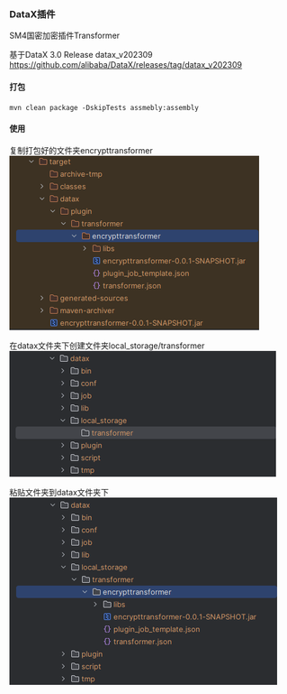 ### DataX插件

SM4国密加密插件Transformer

基于DataX 3.0 Release datax_v202309 https://github.com/alibaba/DataX/releases/tag/datax_v202309

#### 打包
```shell
mvn clean package -DskipTests assmebly:assembly
```

#### 使用
复制打包好的文件夹encrypttransformer
![plugin-package.png](plugin-package.png)

在datax文件夹下创建文件夹local_storage/transformer
![datax-dir.png](datax-dir.png)

粘贴文件夹到datax文件夹下
![plugin-install.png](plugin-install.png)
